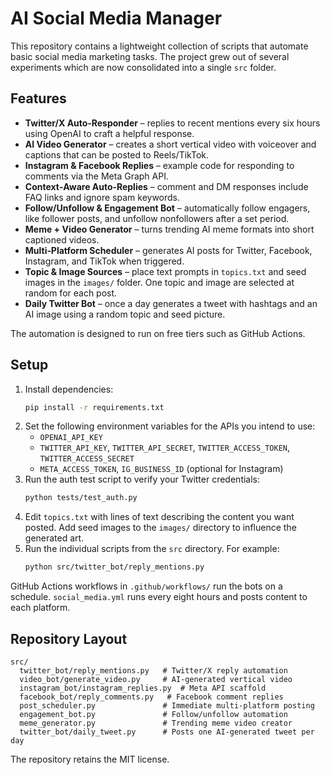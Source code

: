 # AI Social Media Manager

This repository contains a lightweight collection of scripts that automate basic social media marketing tasks.  The project grew out of several experiments which are now consolidated into a single `src` folder.

## Features

* **Twitter/X Auto‑Responder** – replies to recent mentions every six hours using OpenAI to craft a helpful response.
* **AI Video Generator** – creates a short vertical video with voiceover and captions that can be posted to Reels/TikTok.
* **Instagram & Facebook Replies** – example code for responding to comments via the Meta Graph API.
* **Context‑Aware Auto‑Replies** – comment and DM responses include FAQ links and ignore spam keywords.
* **Follow/Unfollow & Engagement Bot** – automatically follow engagers, like follower posts, and unfollow nonfollowers after a set period.
* **Meme + Video Generator** – turns trending AI meme formats into short captioned videos.
* **Multi‑Platform Scheduler** – generates AI posts for Twitter, Facebook, Instagram, and TikTok when triggered.
* **Topic & Image Sources** – place text prompts in `topics.txt` and seed images in the `images/` folder. One topic and image are selected at random for each post.
* **Daily Twitter Bot** – once a day generates a tweet with hashtags and an AI image using a random topic and seed picture.

The automation is designed to run on free tiers such as GitHub Actions.

## Setup

1. Install dependencies:
   ```bash
   pip install -r requirements.txt
   ```
2. Set the following environment variables for the APIs you intend to use:
   - `OPENAI_API_KEY`
   - `TWITTER_API_KEY`, `TWITTER_API_SECRET`, `TWITTER_ACCESS_TOKEN`, `TWITTER_ACCESS_SECRET`
   - `META_ACCESS_TOKEN`, `IG_BUSINESS_ID` (optional for Instagram)
3. Run the auth test script to verify your Twitter credentials:
   ```bash
   python tests/test_auth.py
   ```
4. Edit `topics.txt` with lines of text describing the content you want posted.
   Add seed images to the `images/` directory to influence the generated art.
5. Run the individual scripts from the `src` directory.  For example:
   ```bash
   python src/twitter_bot/reply_mentions.py
   ```

GitHub Actions workflows in `.github/workflows/` run the bots on a schedule. `social_media.yml` runs every eight hours and posts content to each platform.

## Repository Layout

```
src/
  twitter_bot/reply_mentions.py   # Twitter/X reply automation
  video_bot/generate_video.py     # AI‑generated vertical video
  instagram_bot/instagram_replies.py  # Meta API scaffold
  facebook_bot/reply_comments.py   # Facebook comment replies
  post_scheduler.py               # Immediate multi-platform posting
  engagement_bot.py               # Follow/unfollow automation
  meme_generator.py               # Trending meme video creator
  twitter_bot/daily_tweet.py      # Posts one AI-generated tweet per day
```

The repository retains the MIT license.
